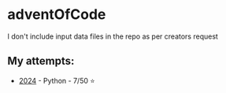 # adventOfCode
I don't include input data files in the repo as per creators request

## My attempts:

- [2024](/2024) - Python - 7/50 ⭐
